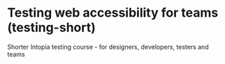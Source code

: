 # Testing web accessibility for teams (testing-short)

Shorter Intopia testing course - for designers, developers, testers and teams